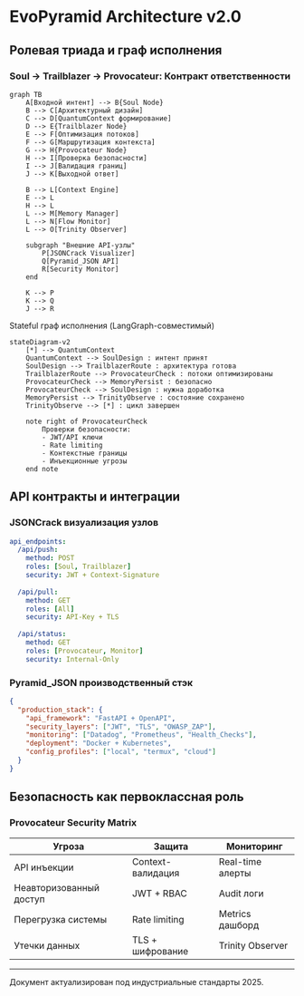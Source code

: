 # EvoPyramid Architecture v2.0

## Ролевая триада и граф исполнения

### Soul → Trailblazer → Provocateur: Контракт ответственности

```mermaid
graph TB
    A[Входной интент] --> B{Soul Node}
    B --> C[Архитектурный дизайн]
    C --> D[QuantumContext формирование]
    D --> E{Trailblazer Node}
    E --> F[Оптимизация потоков]
    F --> G[Маршрутизация контекста]
    G --> H{Provocateur Node}
    H --> I[Проверка безопасности]
    I --> J[Валидация границ]
    J --> K[Выходной ответ]
    
    B --> L[Context Engine]
    E --> L
    H --> L
    L --> M[Memory Manager]
    L --> N[Flow Monitor]
    L --> O[Trinity Observer]
    
    subgraph "Внешние API-узлы"
        P[JSONCrack Visualizer]
        Q[Pyramid_JSON API]
        R[Security Monitor]
    end
    
    K --> P
    K --> Q
    J --> R
```

Stateful граф исполнения (LangGraph-совместимый)

```mermaid
stateDiagram-v2
    [*] --> QuantumContext
    QuantumContext --> SoulDesign : интент принят
    SoulDesign --> TrailblazerRoute : архитектура готова
    TrailblazerRoute --> ProvocateurCheck : потоки оптимизированы
    ProvocateurCheck --> MemoryPersist : безопасно
    ProvocateurCheck --> SoulDesign : нужна доработка
    MemoryPersist --> TrinityObserve : состояние сохранено
    TrinityObserve --> [*] : цикл завершен
    
    note right of ProvocateurCheck
        Проверки безопасности:
        - JWT/API ключи
        - Rate limiting  
        - Контекстные границы
        - Инъекционные угрозы
    end note
```

## API контракты и интеграции

### JSONCrack визуализация узлов

```yaml
api_endpoints:
  /api/push:
    method: POST
    roles: [Soul, Trailblazer]
    security: JWT + Context-Signature
  
  /api/pull: 
    method: GET
    roles: [All]
    security: API-Key + TLS
  
  /api/status:
    method: GET
    roles: [Provocateur, Monitor]
    security: Internal-Only
```

### Pyramid_JSON производственный стэк

```json
{
  "production_stack": {
    "api_framework": "FastAPI + OpenAPI",
    "security_layers": ["JWT", "TLS", "OWASP_ZAP"],
    "monitoring": ["Datadog", "Prometheus", "Health_Checks"],
    "deployment": "Docker + Kubernetes",
    "config_profiles": ["local", "termux", "cloud"]
  }
}
```

## Безопасность как первоклассная роль

### Provocateur Security Matrix

| Угроза                | Защита               | Мониторинг           |
| --------------------- | -------------------- | -------------------- |
| API инъекции          | Context-валидация    | Real-time алерты     |
| Неавторизованный доступ | JWT + RBAC         | Audit логи           |
| Перегрузка системы    | Rate limiting        | Metrics дашборд      |
| Утечки данных         | TLS + шифрование     | Trinity Observer     |

---

Документ актуализирован под индустриальные стандарты 2025.

